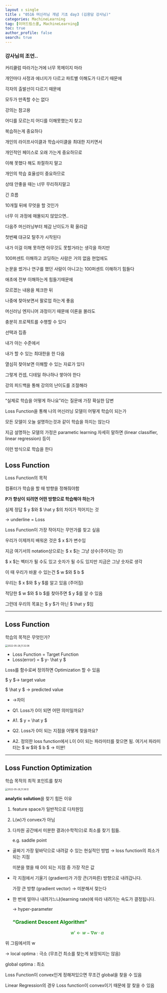 ```yaml
---
layout : single
title : "0516 머신러닝 개념 기초 day3 (김용담 강사님)"
categories: MachineLearning
tag: [이어드림스쿨, MachineLearning]
toc: true
author_profile: false
search: true
---
```




### 강사님의 조언..

커리큘럼 따라가는거에 너무 목메이지 마라

 개인마다 사정과 에너지가 다르고 파트별 이해도가 다르기 때문에

각자의 출발선이 다르기 때문에

모두가 만족할 수는 없다

강의는 참고용

어디를 모르는지 어디를 이해못했는지 찾고

복습하는게 중요하다

개인의 라이프사이클과 학습사이클을 최대한 지키면서

개인적인 페이스로 오래 가는게 중요하므로

이해 못했다 해도 좌절하지 말고

개인의 학습 효율성이 중요하므로

상태 안좋을 때는 너무 무리하지말고

긴 흐름

10개월 뒤에 무엇을 할 것인가

너무 이 과정에 매몰되지 않았으면..

다음주 머신러닝부터 체감 난이도가 확 올라감

첫번째 대규모 탈주가 시작된다

내가 이걸 이해 못하면 아무것도 못할거라는 생각을 하지만

100퍼센트 이해하고 코딩하는 사람은 거의 없음 현업에도

논문을 썼거나 연구를 했던 사람이 아니고는 100퍼센트 이해하기 힘들다

애초에 전부 이해하는게 힘들기때문에

모르겠는 내용을 체크한 뒤 

나중에 찾아보면서 팔로업 하는게 좋음

머신러닝 엔지니어 과정이기 때문에 이론을 몰라도 

충분히 프로젝트를 수행할 수 있다

선택과 집중

내가 아는 수준에서

내가 할 수 있는 최대한을 한 다음

열심히 찾아보면 이해할 수 있는 자료가 있다

그렇게 컨셉, 디테일 하나하나 쌓아야 한다

강의 피드백을 통해 강의의 난이도를 조절해라

---

“실제로 학습을 어떻게 하나요”라는 질문에 가장 확실한 답변

Loss Function을 통해 나의 머신러닝 모델이 어떻게 학습이 되는가

모든 모델이 오늘 설명하는것과 같이 학습을 하지는 않는다

지금 설명하는 모델의 가정은 parametic learning 자세히 말하면 (linear classifier, linear regression) 등이

이런 방식으로 학습을 한다

## Loss Function

Loss Function의 목적

컴퓨터가 학습을 할 때 방향을 정해줘야함

**P가 향상이 되려면 어떤 방향으로 학습해야 하는가**

실제 정답 $ y $와 $ \hat y $의 차이가 적어지는 것

→ underline = Loss

Loss Function이 가장 작아지는 무언가를 찾고 싶음

우리가 이제까지 배워온 것은 $ x $가 변수임

지금 여기서의 notation상으로는 $ x $는 그냥 상수(주어지는 것)

$ x $는 벡터가 될 수도 있고 숫자가 될 수도 있지만 지금은 그냥 숫자로 생각

이 때 우리가 바꿀 수 있는건 $ w $와 $ b $

우리는 $ x $와 $ y $를 알고 있음 (주어짐)

적당한 $ w $와 $ b $를 찾아주면 $ y $를 알 수 있음 

그런데 우리의 목표는 $ y $가 아닌 $ \hat y $임

---

## Loss Function

학습의 목적은 무엇인가?

<img src="../../images/2022-06-01-0516머신러닝개념기초day3-김용담강사님420b6f570b8b4048b02f515bed525ecd/2022-05-28_11.32.06.png" alt="2022-05-28_11.32.06" style="zoom:50%;" />

- Loss Function = Target Function
- Loss(error) = $ y- \hat y $

Loss를 함수로써 정의하면 Optimization 할 수 있음

$ y $→ target value

$ \hat y $ → predicted value

- →차이

- Q1. Loss가 0이 되면 어떤 의미일까요?
- A1.  $ y = \hat y $

- Q2. Loss가 0이 되는 지점을 어떻게 찾을까요?
- A2. 정의한 loss function에서  L이 0이 되는 파라미터를 찾으면 됨. 여기서 파라미터는 $ w $와 $ b $ → 미분!

---

## Loss Function Optimization

학습 목적의 최적 포인트를 찾자

<img src="../../images/2022-06-01-0516머신러닝개념기초day3-김용담강사님420b6f570b8b4048b02f515bed525ecd/2022-05-28_11.38.12.png" alt="2022-05-28_11.38.12" style="zoom:50%;" />

**analytic solution**을 찾기 힘든 이유

1. feature space가 일반적으로 다차원임
2. L(w)가 convex가 아님
3. 다차원 공간에서 미분한 결과(수학적으)로 최소를 찾기 힘듦.
   
    e.g. saddle point
    

- 골짜기 가장 밑바닥으로 내려갈 수 있는 현실적인 방법 → loss function의 최소가 되는 지점
  
    미분을 했을 때 0이 되는 지점 중 가장 작은 값
    
- 각 지점에서 기울기 (gradient)가 가장 큰(가파른) 방향으로 내려갑니다.
  
    가장 큰 방향 (gradient vector) → 미분해서 찾는다
    
- 한 번에 얼마나 내려가느냐(learning rate)에 따라 내려가는 속도가 결정됩니다.
  
    → hyper-parameter
    
    <span style="color:green">
    
    ### “Gradient Descent Algorithm”<span>
    
    $$ w\prime \leftarrow w - \nabla w \cdot \alpha $$
    

위 그림에서의 w

→ local optima : 극소 (무조건 최소를 찾는게 보장되지는 않음)

global optima : 최소

Loss Function이 convex인게 정해져있으면 무조건 global을 찾을 수 있음

Linear Regression의 경우 Loss function이 convex이기 때문에 잘 찾을 수 있음